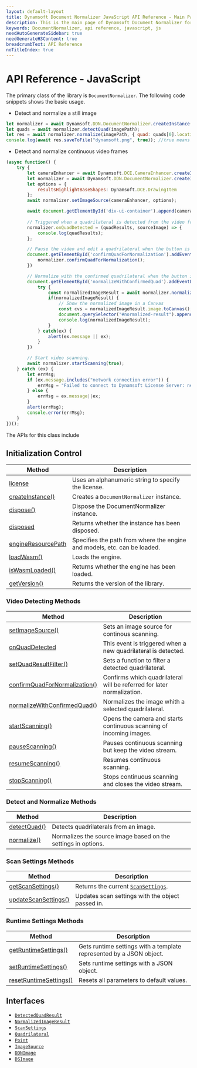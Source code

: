 ```yaml
---
layout: default-layout
title: Dynamsoft Document Normalizer JavaScript API Reference - Main Page
description: This is the main page of Dynamsoft Document Normalizer for JavaScript SDK API Reference.
keywords: DocumentNormalizer, api reference, javascript, js
needAutoGenerateSidebar: true
needGenerateH3Content: true
breadcrumbText: API Reference
noTitleIndex: true
---
```


# API Reference - JavaScript

The primary class of the library is `DocumentNormalizer`. The following code snippets shows the basic usage. 

* Detect and normalize a still image

```js
let normalizer = await Dynamsoft.DDN.DocumentNormalizer.createInstance();
let quads = await normalizer.detectQuad(imagePath);
let res = await normalizer.normalize(imagePath, { quad: quads[0].location });
console.log(await res.saveToFile("dynamsoft.png", true)); //true means download
```

* Detect and normalize continuous video frames

```js
(async function() {
    try {
        let cameraEnhancer = await Dynamsoft.DCE.CameraEnhancer.createInstance();
        let normalizer = await Dynamsoft.DDN.DocumentNormalizer.createInstance();
        let options = {
            resultsHighlightBaseShapes: Dynamsoft.DCE.DrawingItem
        };
        await normalizer.setImageSource(cameraEnhancer, options);

        await document.getElementById('div-ui-container').append(cameraEnhancer.getUIElement());
    
        // Triggered when a quadrilateral is detected from the video frame.
        normalizer.onQuadDetected = (quadResults, sourceImage) => {
            console.log(quadResults);
        };

        // Pause the video and edit a quadrilateral when the button is clicked.
        document.getElementById('confirmQuadForNormalization').addEventListener("click", () => {
            normalizer.confirmQuadForNormalization();
        })

        // Normalize with the confirmed quadrilateral when the button is clicked.
        document.getElementById('normalizeWithConfirmedQuad').addEventListener("click", async () => {
            try {
                const normalizedImageResult = await normalizer.normalizeWithConfirmedQuad();
                if(normalizedImageResult) {
                    // Show the normalized image in a Canvas
                    const cvs = normalizedImageResult.image.toCanvas();
                    document.querySelector("#normalized-result").appendChild(cvs);
                    console.log(normalizedImageResult);
                }
            } catch(ex) {
                alert(ex.message || ex);
            }
        })

        // Start video scanning.
        await normalizer.startScanning(true);
    } catch (ex) {
        let errMsg;
        if (ex.message.includes("network connection error")) {
            errMsg = "Failed to connect to Dynamsoft License Server: network connection error. Check your Internet connection or contact Dynamsoft Support (support@dynamsoft.com) to acquire an offline license.";
        } else {
            errMsg = ex.message||ex;
        }
        alert(errMsg);
        console.error(errMsg);
    }
})();
```

The APIs for this class include

## Initialization Control

| Method               | Description |
|----------------------|-------------|
| [license](initialize.md#license) | Uses an alphanumeric string to specify the license. |
| [createInstance()](initialize.md#createinstance) | Creates a `DocumentNormalizer` instance. |
| [dispose()](initialize.md#dispose) | Dispose the DocumentNormalizer instance. |
| [disposed](initialize.md#disposed) | Returns whether the instance has been disposed. |
| [engineResourcePath](initialize.md#engineresourcepath) | Specifies the path from where the engine and models, etc. can be loaded. |
| [loadWasm()](initialize.md#loadwasm) | Loads the engine. |
| [isWasmLoaded()](initialize.md#iswasmloaded) | Returns whether the engine has been loaded. |
| [getVersion()](initialize.md#getversion) | Returns the version of the library. |

### Video Detecting Methods

| Method               | Description |
|----------------------|-------------|
| [setImageSource()](normalize.md#setimagesource) | Sets an image source for continous scanning. |
| [onQuadDetected](normalize.md#onquaddetected) | This event is triggered when a new quadrilateral is detected. |
| [setQuadResultFilter()](normalize.md#setquadresultfilter) | Sets a function to filter a detected quadrilateral. |
| [confirmQuadForNormalization()](normalize.md#confirmquadfornormalization) | Confirms which quadrilateral will be referred for later normalization. |
| [normalizeWithConfirmedQuad()](normalize.md#normalizewithconfirmedquad) | Normalizes the image whith a selected quadrilateral. |
| [startScanning()](normalize.md#startscanning) | Opens the camera and starts continuous scanning of incoming images. |
| [pauseScanning()](normalize.md#pausescanning) | Pauses continuous scanning but keep the video stream. |
| [resumeScanning()](normalize.md#resumescanning) | Resumes continuous scanning. |
| [stopScanning()](normalize.md#stopscanning) | Stops continuous scanning and closes the video stream. |

### Detect and Normalize Methods

| Method               | Description |
|----------------------|-------------|
| [detectQuad()](normalize.md#detectquad) | Detects quadrilaterals from an image. |
| [normalize()](normalize.md#normalize) | Normalizes the source image based on the settings in options. |

### Scan Settings Methods

| Method               | Description |
|----------------------|-------------|
| [getScanSettings()](settings.md#getscansettings) | Returns the current [`ScanSettings`](./interfaces/scansettings.md). |
| [updateScanSettings()](settings.md#updatescansettings) | Updates scan settings with the object passed in. |

### Runtime Settings Methods

| Method               | Description |
|----------------------|-------------|
| [getRuntimeSettings()](settings.md#getruntimesettings) | Gets runtime settings with a template represented by a JSON object. |
| [setRuntimeSettings()](settings.md#setputruntimesettings) | Sets runtime settings with a JSON object. |
| [resetRuntimeSettings()](settings.md#resetputruntimesettings) | Resets all parameters to default values. |

## Interfaces

- [`DetectedQuadResult`](./interfaces/detected-quad-result.md)
- [`NormalizedImageResult`](./interfaces/normalized-image-result.md)
- [`ScanSettings`](./interfaces/scansettings.md)
- [`Quadrilateral`](./interfaces/quadrilateral.md)
- [`Point`](./interfaces/point.md)
- [`ImageSource`](./interfaces/imagesource.md)
- [`DDNImage`](./interfaces/ddn-image.md)
- [`DSImage`](./interfaces/dsimage.md)

<!-- ## Enumerations

- [`EnumImagePixelFormat`]({{ site.enumerations }}image-pixel-format.html?src=android)

## Others

View the [Error Codes]({{ site.enumerations }}error-code.html) -->
